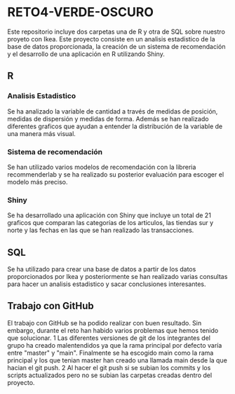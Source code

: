 # RETO4-VERDE-OSCURO
Este repositorio incluye dos carpetas una de R y otra de SQL sobre nuestro proyeto con Ikea. Este proyecto consiste en un analisis estadistico de la base 
de datos proporcionada, la creación de un sistema de recomendación y el desarrollo de una aplicación en R utilizando Shiny.

## R
### Analisis Estadistico
Se ha analizado la variable de cantidad a través de medidas de posición, medidas de dispersión y medidas de forma. Además se han realizado diferentes graficos
que ayudan a entender la distribución de la variable de una manera más visual.
### Sistema de recomendación
Se han utilizado varios modelos de recomendación con la libreria recommenderlab y se ha realizado su posterior evaluación para escoger el modelo más preciso. 
### Shiny
Se ha desarrollado una aplicación con Shiny que incluye un total de 21 graficos que comparan las categorías de los articulos, las tiendas sur y norte y las fechas
en las que se han realizado las transacciones.

## SQL
Se ha utilizado para crear una base de datos a partir de los datos proporcionados por Ikea y posteriormente se han realizado varias consultas 
para hacer un analisis estadistico y sacar conclusiones interesantes. 

## Trabajo con GitHub
El trabajo con GitHub se ha podido realizar con buen resultado. Sin embargo, durante el reto han habido varios problemas que hemos tenido que solucionar. 
1 Las diferentes versiones de git de los integrantes del grupo ha creado malentendidos ya que la rama principal por defecto varía entre "master" y "main". 
Finalmente se ha escogido main como la rama principal y los que tenian master han creado una llamada main desde la que hacian el git push. 
2 Al hacer el git push si se subian los commits y los scripts actualizados pero no se subian las carpetas creadas dentro del proyecto. 
